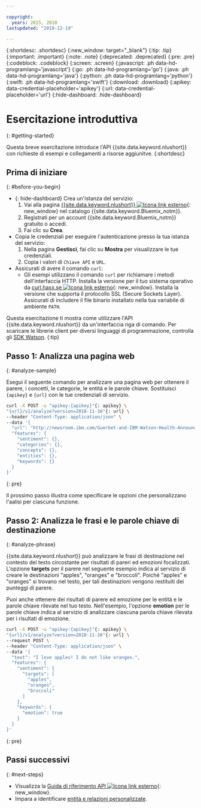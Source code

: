 ```yaml
---

copyright:
  years: 2015, 2018
lastupdated: "2018-12-19"

---
```


{:shortdesc: .shortdesc}
{:new_window: target="_blank"}
{:tip: .tip}
{:important: .important}
{:note: .note}
{:deprecated: .deprecated}
{:pre: .pre}
{:codeblock: .codeblock}
{:screen: .screen}
{:javascript: .ph data-hd-programlang='javascript'}
{:go: .ph data-hd-programlang='go'}
{:java: .ph data-hd-programlang='java'}
{:python: .ph data-hd-programlang='python'}
{:swift: .ph data-hd-programlang='swift'}
{:download: .download}
{:apikey: data-credential-placeholder='apikey'}
{:url: data-credential-placeholder='url'}
{:hide-dashboard: .hide-dashboard}

# Esercitazione introduttiva
{: #getting-started}

Questa breve esercitazione introduce l'API {{site.data.keyword.nlushort}} con richieste di esempi e collegamenti a risorse aggiunitve.
{:shortdesc}

## Prima di iniziare
{: #before-you-begin}

- {: hide-dashboard} Crea un'istanza del servizio:
    1.  Vai alla pagina [{{site.data.keyword.nlushort}} ![Icona link esterno](../../icons/launch-glyph.svg "Icona link esterno")](https://{DomainName}/catalog/services/natural-language-understanding){: new_window} nel catalogo {{site.data.keyword.Bluemix_notm}}.
    2.  Registrati per un account {{site.data.keyword.Bluemix_notm}} gratuito o accedi.
    3.  Fai clic su **Crea**.
- Copia le credenziali per eseguire l'autenticazione presso la tua istanza del servizio:
    1.  Nella pagina **Gestisci**, fai clic su **Mostra** per visualizzare le tue credenziali.
    2.  Copia i valori di `Chiave API` e `URL`.
- Assicurati di avere il comando `curl`:
    - Gli esempi utilizzano il comando `curl` per richiamare i metodi dell'interfaccia HTTP. Installa la versione per il tuo sistema operativo da [curl.haxx.se ![Icona link esterno](../../icons/launch-glyph.svg "Icona link esterno")](https://curl.haxx.se/){: new_window}. Installa la versione che supporta il protocollo SSL (Secure Sockets Layer). Assicurati di includere il file binario installato nella tua variabile di ambiente `PATH`.

Questa esercitazione ti mostra come utilizzare l'API {{site.data.keyword.nlushort}} da un'interfaccia riga di comando. Per scaricare le librerie client per diversi linguaggi di programmazione, controlla gli [SDK Watson](/docs/services/natural-language-understanding?topic=watson-using-sdks#using-sdks).
{:tip}

## Passo 1: Analizza una pagina web
{: #analyze-sample}

Esegui il seguente comando per analizzare una pagina web per ottenere il parere, i concetti, le categorie, le entità e le parole chiave. <span class="hide-dashboard">Sostituisci `{apikey}` e `{url}` con le tue credenziali di servizio.</span>

```bash
curl -X POST -u "apikey:{apikey}"{: apikey} \
"{url}/v1/analyze?version=2018-11-16"{: url} \
--header "Content-Type: application/json" \
--data '{
  "url": "http://newsroom.ibm.com/Guerbet-and-IBM-Watson-Health-Announce-Strategic-Partnership-for-Artificial-Intelligence-in-Medical-Imaging-Liver",
  "features": {
    "sentiment": {},
    "categories": {},
    "concepts": {},
    "entities": {},
    "keywords": {}
  }
}'
```
{: pre}

Il prossimo passo illustra come specificare le opzioni che personalizzano l'aalisi per ciascuna funzione.

## Passo 2: Analizza le frasi e le parole chiave di destinazione
{: #analyze-phrase}

{{site.data.keyword.nlushort}} può analizzare le frasi di destinazione nel contesto del testo circostante per risultati di pareri ed emozioni focalizzati. L'opzione **targets** per il parere nel seguente esempio indica al servizio di creare le destinazioni "apples", "oranges" e "broccoli". Poiché "apples" e "oranges" si trovano nel testo, per tali destinazioni vengono restituiti dei punteggi di parere.

Puoi anche ottenere dei risultati di parere ed emozione per le entità e le parole chiave rilevate nel tuo testo. Nell'esempio, l'opzione **emotion** per le parole chiave indica al servizio di analizzare ciascuna parola chiave rilevata per i risultati di emozione.

```bash
curl -X POST -u "apikey:{apikey}"{: apikey} \
"{url}/v1/analyze?version=2018-11-16"{: url} \
--request POST \
--header "Content-Type: application/json" \
--data '{
  "text": "I love apples! I do not like oranges.",
  "features": {
    "sentiment": {
      "targets": [
        "apples",
        "oranges",
        "broccoli"
      ]
    },
    "keywords": {
      "emotion": true
    }
  }
}'
```
{: pre}

## Passi successivi
{: #next-steps}

- Visualizza la [Guida di riferimento API ![Icona link esterno](../../icons/launch-glyph.svg "Icona link esterno")](https://{DomainName}/apidocs/natural-language-understanding){: new_window}.
- Impara a identificare [entità e relazioni personalizzate](/docs/services/natural-language-understanding?topic=natural-language-understanding-customizing).
